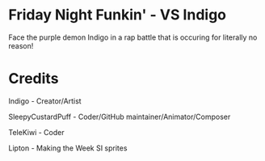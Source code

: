 # Friday Night Funkin' - VS Indigo
Face the purple demon Indigo in a rap battle that is occuring for literally no reason!
# Credits
Indigo - Creator/Artist

SleepyCustardPuff - Coder/GitHub maintainer/Animator/Composer

TeleKiwi - Coder

Lipton - Making the Week SI sprites
